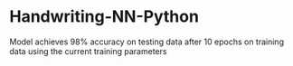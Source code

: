 # Handwriting-NN-Python

Model achieves 98% accuracy on testing data after 10 epochs on training data using the current training parameters